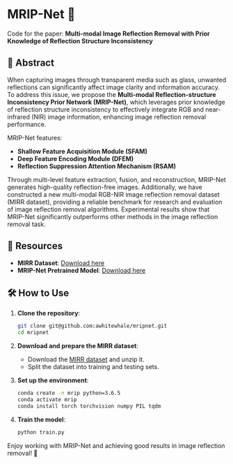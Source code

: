 # MRIP-Net 🚀

Code for the paper: **Multi-modal Image Reflection Removal with Prior Knowledge of Reflection Structure Inconsistency**

## 📜 Abstract
When capturing images through transparent media such as glass, unwanted reflections can significantly affect image clarity and information accuracy. To address this issue, we propose the **Multi-modal Reflection-structure Inconsistency Prior Network (MRIP-Net)**, which leverages prior knowledge of reflection structure inconsistency to effectively integrate RGB and near-infrared (NIR) image information, enhancing image reflection removal performance.

MRIP-Net features:
- **Shallow Feature Acquisition Module (SFAM)**
- **Deep Feature Encoding Module (DFEM)**
- **Reflection Suppression Attention Mechanism (RSAM)**

Through multi-level feature extraction, fusion, and reconstruction, MRIP-Net generates high-quality reflection-free images. Additionally, we have constructed a new multi-modal RGB-NIR image reflection removal dataset (MIRR dataset), providing a reliable benchmark for research and evaluation of image reflection removal algorithms. Experimental results show that MRIP-Net significantly outperforms other methods in the image reflection removal task.

## 📂 Resources

- **MIRR Dataset**: [Download here](https://mcmasteru365-my.sharepoint.com/:u:/g/personal/liu2259_mcmaster_ca/EdUamCz1XgxNrqeTTltZSiQBOkxd3QzLpnPI649ho2_xqw?e=wZldeh)
- **MRIP-Net Pretrained Model**: [Download here](https://mcmasteru365-my.sharepoint.com/:u:/g/personal/liu2259_mcmaster_ca/Ee6ThE1CYdBOggK2WdmmBOUBSJh12qQid9wZetmDNx6pLg?e=C2kVKx)

## 🛠️ How to Use

1. **Clone the repository**:
    ```sh
    git clone git@github.com:awhitewhale/mripnet.git
    cd mripnet
    ```

2. **Download and prepare the MIRR dataset**:
    - Download the [MIRR dataset](https://mcmasteru365-my.sharepoint.com/:u:/g/personal/liu2259_mcmaster_ca/EdUamCz1XgxNrqeTTltZSiQBOkxd3QzLpnPI649ho2_xqw?e=wZldeh) and unzip it.
    - Split the dataset into training and testing sets.

3. **Set up the environment**:
    ```sh
    conda create -n mrip python=3.6.5
    conda activate mrip
    conda install torch torchvision numpy PIL tqdm
    ```

4. **Train the model**:
    ```sh
    python train.py
    ```

Enjoy working with MRIP-Net and achieving good results in image reflection removal! 🌟
